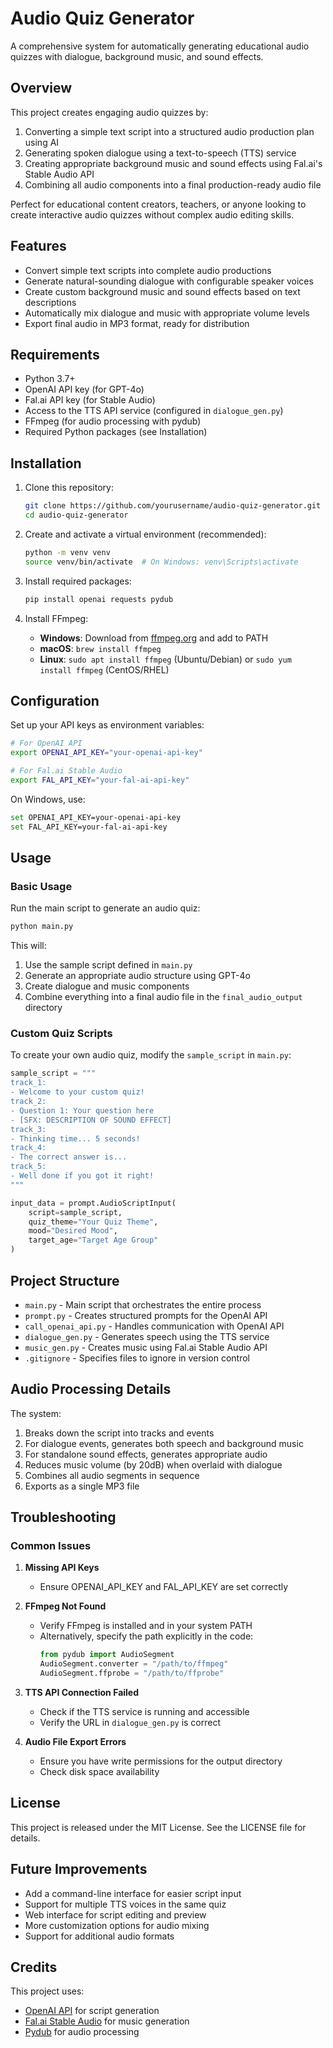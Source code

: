 # Audio Quiz Generator

A comprehensive system for automatically generating educational audio quizzes with dialogue, background music, and sound effects.

## Overview

This project creates engaging audio quizzes by:

1. Converting a simple text script into a structured audio production plan using AI
2. Generating spoken dialogue using a text-to-speech (TTS) service
3. Creating appropriate background music and sound effects using Fal.ai's Stable Audio API
4. Combining all audio components into a final production-ready audio file

Perfect for educational content creators, teachers, or anyone looking to create interactive audio quizzes without complex audio editing skills.

## Features

- Convert simple text scripts into complete audio productions
- Generate natural-sounding dialogue with configurable speaker voices
- Create custom background music and sound effects based on text descriptions
- Automatically mix dialogue and music with appropriate volume levels
- Export final audio in MP3 format, ready for distribution

## Requirements

- Python 3.7+
- OpenAI API key (for GPT-4o)
- Fal.ai API key (for Stable Audio)
- Access to the TTS API service (configured in `dialogue_gen.py`)
- FFmpeg (for audio processing with pydub)
- Required Python packages (see Installation)

## Installation

1. Clone this repository:
   ```bash
   git clone https://github.com/yourusername/audio-quiz-generator.git
   cd audio-quiz-generator
   ```

2. Create and activate a virtual environment (recommended):
   ```bash
   python -m venv venv
   source venv/bin/activate  # On Windows: venv\Scripts\activate
   ```

3. Install required packages:
   ```bash
   pip install openai requests pydub
   ```

4. Install FFmpeg:
   - **Windows**: Download from [ffmpeg.org](https://ffmpeg.org/download.html) and add to PATH
   - **macOS**: `brew install ffmpeg`
   - **Linux**: `sudo apt install ffmpeg` (Ubuntu/Debian) or `sudo yum install ffmpeg` (CentOS/RHEL)

## Configuration

Set up your API keys as environment variables:

```bash
# For OpenAI API
export OPENAI_API_KEY="your-openai-api-key"

# For Fal.ai Stable Audio
export FAL_API_KEY="your-fal-ai-api-key"
```

On Windows, use:
```bash
set OPENAI_API_KEY=your-openai-api-key
set FAL_API_KEY=your-fal-ai-api-key
```

## Usage

### Basic Usage

Run the main script to generate an audio quiz:

```bash
python main.py
```

This will:
1. Use the sample script defined in `main.py`
2. Generate an appropriate audio structure using GPT-4o
3. Create dialogue and music components
4. Combine everything into a final audio file in the `final_audio_output` directory

### Custom Quiz Scripts

To create your own audio quiz, modify the `sample_script` in `main.py`:

```python
sample_script = """
track_1:
- Welcome to your custom quiz!
track_2:
- Question 1: Your question here
- [SFX: DESCRIPTION OF SOUND EFFECT]
track_3:
- Thinking time... 5 seconds!
track_4:
- The correct answer is...
track_5:
- Well done if you got it right!
"""

input_data = prompt.AudioScriptInput(
    script=sample_script,
    quiz_theme="Your Quiz Theme",
    mood="Desired Mood",
    target_age="Target Age Group"
)
```


## Project Structure

- `main.py` - Main script that orchestrates the entire process
- `prompt.py` - Creates structured prompts for the OpenAI API
- `call_openai_api.py` - Handles communication with OpenAI API
- `dialogue_gen.py` - Generates speech using the TTS service
- `music_gen.py` - Creates music using Fal.ai Stable Audio API
- `.gitignore` - Specifies files to ignore in version control

## Audio Processing Details

The system:
1. Breaks down the script into tracks and events
2. For dialogue events, generates both speech and background music
3. For standalone sound effects, generates appropriate audio
4. Reduces music volume (by 20dB) when overlaid with dialogue
5. Combines all audio segments in sequence
6. Exports as a single MP3 file

## Troubleshooting

### Common Issues

1. **Missing API Keys**
   - Ensure OPENAI_API_KEY and FAL_API_KEY are set correctly

2. **FFmpeg Not Found**
   - Verify FFmpeg is installed and in your system PATH
   - Alternatively, specify the path explicitly in the code:
     ```python
     from pydub import AudioSegment
     AudioSegment.converter = "/path/to/ffmpeg"
     AudioSegment.ffprobe = "/path/to/ffprobe"
     ```

3. **TTS API Connection Failed**
   - Check if the TTS service is running and accessible
   - Verify the URL in `dialogue_gen.py` is correct

4. **Audio File Export Errors**
   - Ensure you have write permissions for the output directory
   - Check disk space availability

## License

This project is released under the MIT License. See the LICENSE file for details.

## Future Improvements

- Add a command-line interface for easier script input
- Support for multiple TTS voices in the same quiz
- Web interface for script editing and preview
- More customization options for audio mixing
- Support for additional audio formats

## Credits

This project uses:
- [OpenAI API](https://openai.com/) for script generation
- [Fal.ai Stable Audio](https://fal.ai/) for music generation
- [Pydub](https://github.com/jiaaro/pydub) for audio processing